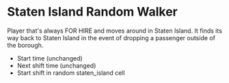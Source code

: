 # Staten Island Random Walker

Player that's always FOR HIRE and moves around in Staten Island. It finds its way back to Staten Island in the event of dropping a passenger outside of the borough.

-  Start time (unchanged)
-  Next shift time (unchanged)
-  Start shift in random staten_island cell
